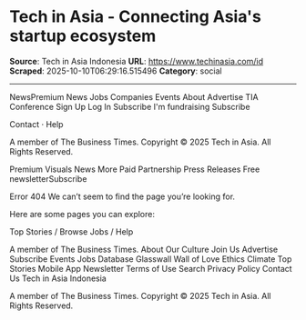 # Tech in Asia - Connecting Asia's startup ecosystem

**Source**: Tech in Asia Indonesia
**URL**: https://www.techinasia.com/id
**Scraped**: 2025-10-10T06:29:16.515496
**Category**: social

---

NewsPremium
News
Jobs
Companies
Events
About
Advertise
TIA Conference
Sign Up
Log In
Subscribe
I'm fundraising
Subscribe

Contact · Help

A member of The Business Times. Copyright © 2025 Tech in Asia. All Rights Reserved.

Premium
Visuals
News
More 
Paid Partnership
Press Releases
Free newsletterSubscribe

Error 404
We can’t seem to find the page you’re looking for.

Here are some pages you can explore:

Top Stories / Browse Jobs / Help

A member of The Business Times.
About
Our Culture
Join Us
Advertise
Subscribe
Events
Jobs
Database
Glasswall
Wall of Love
Ethics
Climate
Top Stories
Mobile App
Newsletter
Terms of Use
Search
Privacy Policy
Contact Us
Tech in Asia Indonesia

A member of The Business Times. Copyright © 2025 Tech in Asia. All Rights Reserved.
